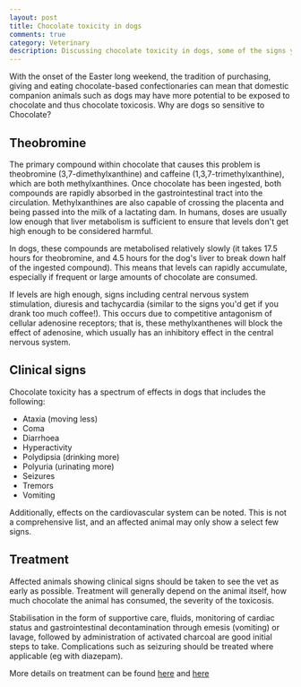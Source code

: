 ```yaml
---
layout: post
title: Chocolate toxicity in dogs
comments: true
category: Veterinary
description: Discussing chocolate toxicity in dogs, some of the signs you can expect to see, as well as treatment options.
---
```


With the onset of the Easter long weekend, the tradition of purchasing, giving and eating chocolate-based confectionaries can mean that domestic companion animals such as dogs may have more potential to be exposed to chocolate and thus chocolate toxicosis. Why are dogs so sensitive to Chocolate?

<!--break-->

## Theobromine

The primary compound within chocolate that causes this problem is theobromine (3,7-dimethylxanthine) and caffeine (1,3,7-trimethylxanthine), which are both methylxanthines. Once chocolate has been ingested, both compounds are rapidly absorbed in the gastrointestinal tract into the circulation. Methylxanthines are also capable of crossing the placenta and being passed into the milk of a lactating dam. In humans, doses are usually low enough that liver metabolism is sufficient to ensure that levels don't get high enough to be considered harmful.

In dogs, these compounds are metabolised relatively slowly (it takes 17.5 hours for theobromine, and 4.5 hours for the dog's liver to break down half of the ingested compound). This means that levels can rapidly accumulate, especially if frequent or large amounts of chocolate are consumed. 

If levels are high enough, signs including central nervous system stimulation, diuresis and tachycardia (similar to the signs you'd get if you drank too much coffee!). This occurs due to competitive antagonism of cellular adenosine receptors; that is, these methylxanthenes will block the effect of adenosine, which usually has an inhibitory effect in the central nervous system. 

## Clinical signs

Chocolate toxicity has a spectrum of effects in dogs that includes the following:

- Ataxia (moving less)
- Coma
- Diarrhoea
- Hyperactivity
- Polydipsia (drinking more)
- Polyuria (urinating more)
- Seizures
- Tremors
- Vomiting

Additionally, effects on the cardiovascular system can be noted. This is not a comprehensive list, and an affected animal may only show a select few signs.

## Treatment

Affected animals showing clinical signs should be taken to see the vet as early as possible. Treatment will generally depend on the animal itself, how much chocolate the animal has consumed, the severity of the toxicosis. 

Stabilisation in the form of supportive care, fluids, monitoring of cardiac status and gastrointestinal decontamination through emesis (vomiting) or lavage, followed by administration of activated charcoal are good initial steps to take. Complications such as seizuring should be treated where applicable (eg with diazepam). 

More details on treatment can be found [here](https://aspcapro.org/sites/pro/files/m-toxbrief_0201_0.pdf) and [here](http://www.merckmanuals.com/vet/toxicology/food_hazards/chocolate.html)
